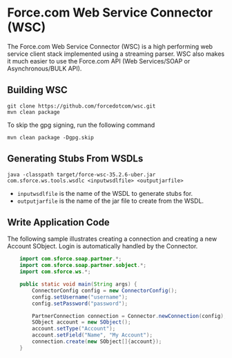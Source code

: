 # Force.com Web Service Connector (WSC)

The Force.com Web Service Connector (WSC) is a high performing web service client stack implemented using a streaming parser. WSC also makes it much easier to use the Force.com API (Web Services/SOAP or Asynchronous/BULK API). 

## Building WSC
    git clone https://github.com/forcedotcom/wsc.git
    mvn clean package
    
To skip the gpg signing, run the following command

    mvn clean package -Dgpg.skip

## Generating Stubs From WSDLs
    java -classpath target/force-wsc-35.2.6-uber.jar com.sforce.ws.tools.wsdlc <inputwsdlfile> <outputjarfile>

* `inputwsdlfile` is the name of the WSDL to generate stubs for.
* `outputjarfile` is the name of the jar file to create from the WSDL.

## Write Application Code
The following sample illustrates creating a connection and creating a new Account SObject.  Login is automatically handled by the Connector.

```java
    import com.sforce.soap.partner.*;
    import com.sforce.soap.partner.sobject.*;
    import com.sforce.ws.*;

    public static void main(String args) {
        ConnectorConfig config = new ConnectorConfig();
        config.setUsername("username");
        config.setPassword("password");

        PartnerConnection connection = Connector.newConnection(config);
        SObject account = new SObject();
        account.setType("Account");
        account.setField("Name", "My Account");
        connection.create(new SObject[]{account});
    }

